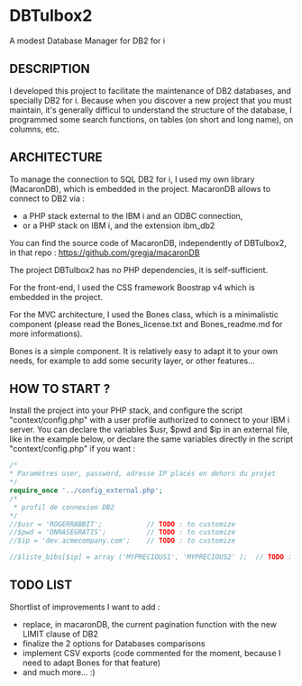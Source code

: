 # DBTulbox2
A modest Database Manager for DB2 for i

## DESCRIPTION

I developed this project to facilitate the maintenance of DB2 databases, and specially DB2 for i.
Because when you discover a new project that you must maintain, it's generally difficul to understand the structure of the database, I programmed some search functions, on tables (on short and long name), on columns, etc.

## ARCHITECTURE

To manage the connection to SQL DB2 for i, I used my own library (MacaronDB), which is embedded in the project. MacaronDB allows to connect to DB2 via : 
 * a PHP stack external to the IBM i and an ODBC connection, 
 * or a PHP stack on IBM i, and the extension ibm_db2

You can find the source code of MacaronDB, independently of DBTulbox2, in that repo :
https://github.com/gregja/macaronDB

The project DBTulbox2 has no PHP dependencies, it is self-sufficient.

For the front-end, I used the CSS framework Boostrap v4 which is embedded in the project.

For the MVC architecture, I used the Bones class, which is a minimalistic component (please read the Bones_license.txt and Bones_readme.md for more informations).

Bones is a simple component. It is relatively easy to adapt it to your own needs, for example to add some security layer, or other features...

## HOW TO START ?

Install the project into your PHP stack, and configure the script "context/config.php" with a user profile authorized to connect to your IBM i server. 
You can declare the variables $usr, $pwd and $ip in an external file, like in the example below, or declare the same variables directly in the script "context/config.php" if you want :

```PHP
/*
* Paramètres user, password, adresse IP placés en dehors du projet
*/
require_once '../config_external.php';
/*
 * profil de connexion DB2
*/
//$usr = 'ROGERRABBIT';           // TODO : to customize
//$pwd = 'ONRASEGRATIS';          // TODO : to customize
//$ip = 'dev.acmecompany.com';    // TODO : to customize

//$liste_bibs[$ip] = array ('MYPRECIOUS1', 'MYPRECIOUS2' );  // TODO : to customize
```

## TODO LIST 

Shortlist of improvements I want to add :
 * replace, in macaronDB, the current pagination function with the new LIMIT clause of DB2
 * finalize the 2 options for Databases comparisons
 * implement CSV exports (code commented for the moment, because I need to adapt Bones for that feature)
 * and much more... :)


